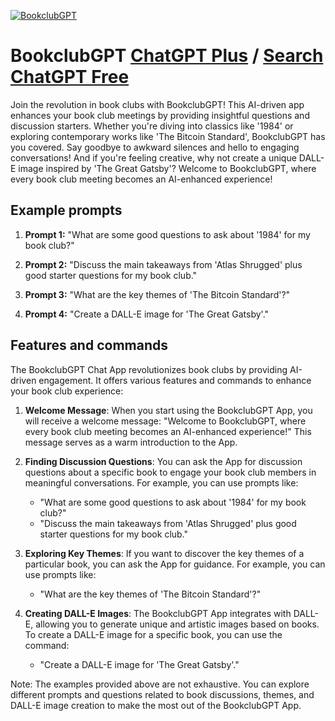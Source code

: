 
[![BookclubGPT](https://files.oaiusercontent.com/file-uZ80ggAcPoREy2SHxCcF9w4f?se=2123-10-18T13%3A47%3A21Z&sp=r&sv=2021-08-06&sr=b&rscc=max-age%3D31536000%2C%20immutable&rscd=attachment%3B%20filename%3D826fffc7-1d43-4a44-8f58-d93a17623923.png&sig=rY3mEF/MNnoMaHo3GarGB6VWl4PYjQFxc7YQC22VmeU%3D)](https://chat.openai.com/g/g-IBmJJs9c3-bookclubgpt)

# BookclubGPT [ChatGPT Plus](https://chat.openai.com/g/g-IBmJJs9c3-bookclubgpt) / [Search ChatGPT Free](https://gptcall.net/index.html#/?search=BookclubGPT)

Join the revolution in book clubs with BookclubGPT! This AI-driven app enhances your book club meetings by providing insightful questions and discussion starters. Whether you're diving into classics like '1984' or exploring contemporary works like 'The Bitcoin Standard', BookclubGPT has you covered. Say goodbye to awkward silences and hello to engaging conversations! And if you're feeling creative, why not create a unique DALL-E image inspired by 'The Great Gatsby'? Welcome to BookclubGPT, where every book club meeting becomes an AI-enhanced experience!

## Example prompts

1. **Prompt 1:** "What are some good questions to ask about '1984' for my book club?"

2. **Prompt 2:** "Discuss the main takeaways from 'Atlas Shrugged' plus good starter questions for my book club."

3. **Prompt 3:** "What are the key themes of 'The Bitcoin Standard'?"

4. **Prompt 4:** "Create a DALL-E image for 'The Great Gatsby'."

## Features and commands

The BookclubGPT Chat App revolutionizes book clubs by providing AI-driven engagement. It offers various features and commands to enhance your book club experience:

1. **Welcome Message**: When you start using the BookclubGPT App, you will receive a welcome message: "Welcome to BookclubGPT, where every book club meeting becomes an AI-enhanced experience!" This message serves as a warm introduction to the App.

2. **Finding Discussion Questions**: You can ask the App for discussion questions about a specific book to engage your book club members in meaningful conversations. For example, you can use prompts like:
   - "What are some good questions to ask about '1984' for my book club?"
   - "Discuss the main takeaways from 'Atlas Shrugged' plus good starter questions for my book club."
   
3. **Exploring Key Themes**: If you want to discover the key themes of a particular book, you can ask the App for guidance. For example, you can use prompts like:
   - "What are the key themes of 'The Bitcoin Standard'?"

4. **Creating DALL-E Images**: The BookclubGPT App integrates with DALL-E, allowing you to generate unique and artistic images based on books. To create a DALL-E image for a specific book, you can use the command:
   - "Create a DALL-E image for 'The Great Gatsby'."

Note: The examples provided above are not exhaustive. You can explore different prompts and questions related to book discussions, themes, and DALL-E image creation to make the most out of the BookclubGPT App.


